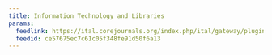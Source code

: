 ```yaml
---
title: Information Technology and Libraries
params:
  feedlink: https://ital.corejournals.org/index.php/ital/gateway/plugin/WebFeedGatewayPlugin/rss2
  feedid: ce57675ec7c61c05f348fe91d50f6a13
---
```


